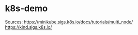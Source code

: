 # k8s-demo

Sources:
https://minikube.sigs.k8s.io/docs/tutorials/multi_node/
https://kind.sigs.k8s.io/
